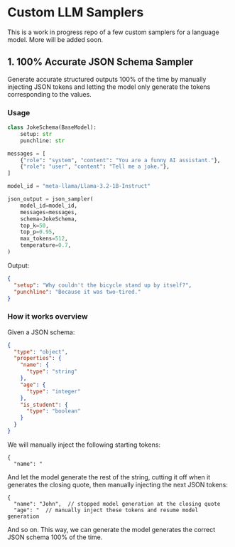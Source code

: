 # Custom LLM Samplers

This is a work in progress repo of a few custom samplers for a language model. More will be added soon. 

## 1. 100% Accurate JSON Schema Sampler
Generate accurate structured outputs 100% of the time by manually injecting JSON tokens and letting the model only
generate the tokens corresponding to the values.

### Usage
```python
class JokeSchema(BaseModel):
    setup: str
    punchline: str

messages = [
    {"role": "system", "content": "You are a funny AI assistant."},
    {"role": "user", "content": "Tell me a joke."},
]

model_id = "meta-llama/Llama-3.2-1B-Instruct"

json_output = json_sampler(
    model_id=model_id,
    messages=messages,
    schema=JokeSchema,
    top_k=50,
    top_p=0.95,
    max_tokens=512,
    temperature=0.7,
)
```
Output:
```json
{
  "setup": "Why couldn't the bicycle stand up by itself?",
  "punchline": "Because it was two-tired."
}
```

### How it works overview

Given a JSON schema:
```json
{
  "type": "object",
  "properties": {
    "name": {
      "type": "string"
    },
    "age": {
      "type": "integer"
    },
    "is_student": {
      "type": "boolean"
    }
  }
}
```

We will manually inject the following starting tokens:
```
{
  "name": "
```

And let the model generate the rest of the string, cutting it off when it generates the closing quote, then manually 
injecting the next JSON tokens:
```
{
  "name": "John",  // stopped model generation at the closing quote
  "age": "  // manually inject these tokens and resume model generation
```

And so on. This way, we can generate the model generates the correct JSON schema 100% of the time.
